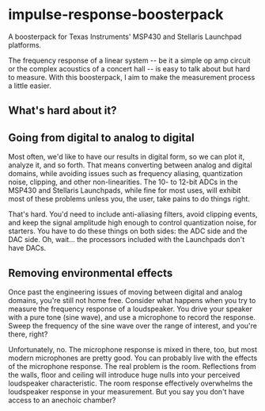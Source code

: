 impulse-response-boosterpack
============================

A boosterpack for Texas Instruments' MSP430 and Stellaris Launchpad
platforms.

The frequency response of a linear system -- be it a simple op amp
circuit or the complex acoustics of a concert hall -- is easy to talk
about but hard to measure.  With this boosterpack, I aim to make the
measurement process a little easier.

What's hard about it?
---------------------

Going from digital to analog to digital
---------------------------------------

Most often, we'd like to have our results in digital form, so we can
plot it, analyze it, and so forth.  That means converting between
analog and digital domains, while avoiding issues such as frequency
aliasing, quantization noise, clipping, and other non-linearities.
The 10- to 12-bit ADCs in the MSP430 and Stellaris Launchpads, while
fine for most uses, will exhibit most of these problems unless you,
the user, take pains to do things right.

That's hard.  You'd need to include anti-aliasing filters, avoid
clipping events, and keep the signal amplitude high enough to control
quantization noise, for starters.  You have to do these things on both
sides:  the ADC side and the DAC side.  Oh, wait... the processors
included with the Launchpads don't have DACs.  

Removing environmental effects
------------------------------

Once past the engineering issues of moving between digital and analog
domains, you're still not home free.  Consider what happens when you
try to measure the frequency response of a loudspeaker.  You drive
your speaker with a pure tone (sine wave), and use a microphone to
record the response.  Sweep the frequency of the sine wave over the
range of interest, and you're there, right?

Unfortunately, no.  The microphone response is mixed in there, too,
but most modern microphones are pretty good.  You can probably live
with the effects of the microphone response.  The real problem is the
room.  Reflections from the walls, floor and ceiling will introduce
huge nulls into your perceived loudspeaker characteristic.  The room
response effectively overwhelms the loudspeaker response in your
measurement.  But you say you don't have access to an anechoic
chamber?



